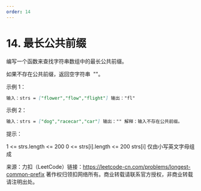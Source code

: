 ```yaml
---
order: 14
---
```


# 14. 最长公共前缀

编写一个函数来查找字符串数组中的最长公共前缀。

如果不存在公共前缀，返回空字符串  ""。

示例 1：

```markdown
输入：strs = ["flower","flow","flight"] 输出："fl"
```

示例 2：

```markdown
输入：strs = ["dog","racecar","car"] 输出："" 解释：输入不存在公共前缀。
```

提示：

1 <= strs.length <= 200 0 <= strs[i].length <= 200 strs[i] 仅由小写英文字母组成

来源：力扣（LeetCode）链接：https://leetcode-cn.com/problems/longest-common-prefix 著作权归领扣网络所有。商业转载请联系官方授权，非商业转载请注明出处。
